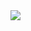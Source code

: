 <img src="https://github.com/EnginBolat/UIKitRandomColors/assets/59659276/b26cfe25-ea95-4b09-b635-8562232590e5" style="height:360 w:240"/>
